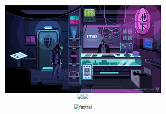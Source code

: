 <p align="center">
  <img src="https://raw.githubusercontent.com/factral/factral/main/fractal.gif" width="600px" />
  <img src="https://github-readme-stats.vercel.app/api?username=factral&count_private=true&include_all_commits=true&hide_border=true&theme=nord" />
  <img src="https://github-readme-stats.vercel.app/api/top-langs/?username=factral&layout=compact&card_width=250&langs_count=8&hide_border=true&theme=nord&hide=jupyter%20notebook,html,css" />
</p>
<p align="center">
  <img src="https://komarev.com/ghpvc/?username=factral&label=Profile%20views&color=4f94ef" alt="factral" />
</p>
